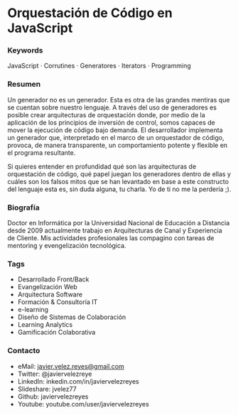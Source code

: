 # Orquestación de Código en JavaScript

### Keywords

JavaScript · Corrutines · Generatores · Iterators · Programming

### Resumen

Un generador no es un generador. Esta es otra de las grandes mentiras que se cuentan sobre nuestro lenguaje. A través del uso de generadores es posible crear arquitecturas de orquestación donde, por medio de la aplicación de los principios de inversión de control, somos capaces de mover la ejecución de código bajo demanda. El desarrollador implementa un generador que, interpretado en el marco de un orquestador de código, provoca, de manera transparente, un comportamiento potente y flexible en el programa resultante.

Si quieres entender en profundidad qué son las arquitecturas de orquestación de código, qué papel juegan los generadores dentro de ellas y cuáles son los falsos mitos que se han levantado en base a este constructo del lenguaje esta es, sin duda alguna, tu charla. Yo de ti no me la perdería ;).

### Biografía

Doctor en Informática por la Universidad Nacional de Educación a Distancia desde 2009 actualmente trabajo en Arquitecturas de Canal y Experiencia de Cliente. Mis actividades profesionales las compagino con tareas de mentoring y evengelización tecnológica.

### Tags
- Desarrollado Front/Back
- Evangelización Web
- Arquitectura Software
- Formación & Consultoría IT
- e-learning
- Diseño de Sistemas de Colaboración
- Learning Analytics
- Gamificación Colaborativa

### Contacto

- eMail: javier.velez.reyes@gmail.com
- Twitter: @javiervelezreye
- LinkedIn: inkedin.com/in/javiervelezreyes
- Slideshare: jvelez77
- Github: javiervelezreyes
- Youtube: youtube.com/user/javiervelezreyes
